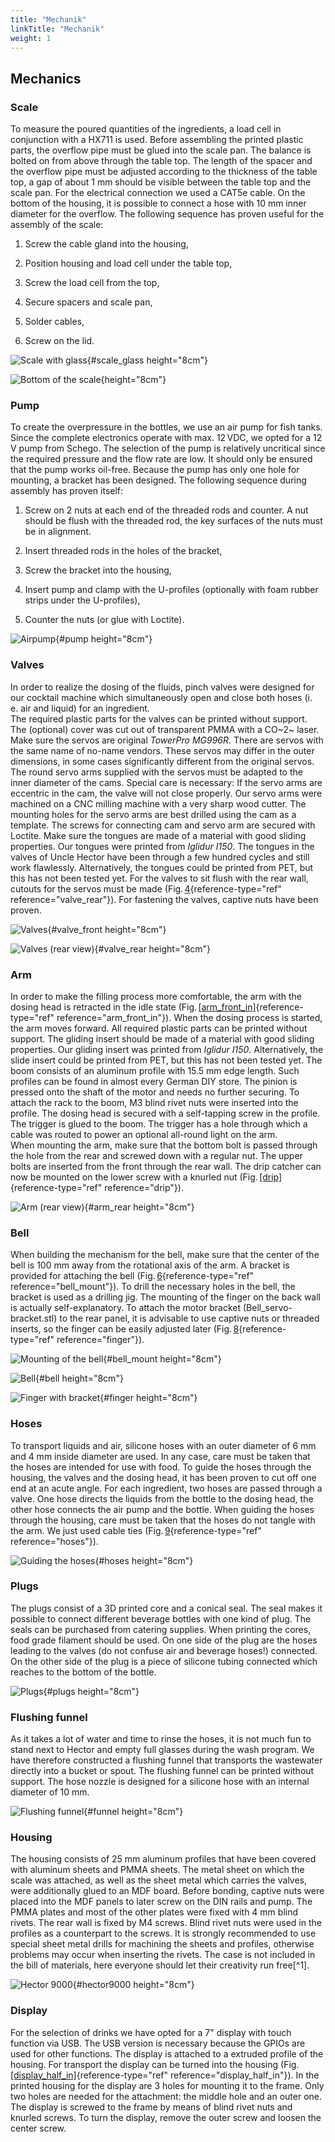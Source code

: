```yaml
---
title: "Mechanik"
linkTitle: "Mechanik"
weight: 1
---
```

## Mechanics

### Scale

To measure the poured quantities of the ingredients, a load cell in
conjunction with a HX711 is used. Before assembling the printed plastic
parts, the overflow pipe must be glued into the scale pan. The balance
is bolted on from above through the table top. The length of the spacer
and the overflow pipe must be adjusted according to the thickness of the
table top, a gap of about 1 mm should be visible between the table top
and the scale pan. For the electrical connection we used a CAT5e cable.
On the bottom of the housing, it is possible to connect a hose with
10 mm inner diameter for the overflow. The following sequence has proven
useful for the assembly of the scale:

1.  Screw the cable gland into the housing,

2.  Position housing and load cell under the table top,

3.  Screw the load cell from the top,

4.  Secure spacers and scale pan,

5.  Solder cables,

6.  Screw on the lid.

![Scale with glass](/images/scale_glass.JPG){#scale_glass height="8cm"}

![Bottom of the scale](/images/scale_bottom.JPG){height="8cm"}

### Pump

To create the overpressure in the bottles, we use an air pump for fish
tanks. Since the complete electronics operate with max. 12 VDC, we opted
for a 12 V pump from Schego. The selection of the pump is relatively
uncritical since the required pressure and the flow rate are low. It
should only be ensured that the pump works oil-free. Because the pump
has only one hole for mounting, a bracket has been designed. The
following sequence during assembly has proven itself:

1.  Screw on 2 nuts at each end of the threaded rods and counter. A nut
    should be flush with the threaded rod, the key surfaces of the nuts
    must be in alignment.

2.  Insert threaded rods in the holes of the bracket,

3.  Screw the bracket into the housing,

4.  Insert pump and clamp with the U-profiles (optionally with foam
    rubber strips under the U-profiles),

5.  Counter the nuts (or glue with Loctite).

![Airpump](/images/pump.JPG){#pump height="8cm"}

### Valves

In order to realize the dosing of the fluids, pinch valves were designed
for our cocktail machine which simultaneously open and close both hoses
(i. e. air and liquid) for an ingredient.\
The required plastic parts for the valves can be printed without
support. The (optional) cover was cut out of transparent PMMA with a
CO~2~ laser. Make sure the servos are original *TowerPro MG996R*. There
are servos with the same name of no-name vendors. These servos may
differ in the outer dimensions, in some cases significantly different
from the original servos. The round servo arms supplied with the servos
must be adapted to the inner diameter of the cams. Special care is
necessary: If the servo arms are eccentric in the cam, the valve will
not close properly. Our servo arms were machined on a CNC milling
machine with a very sharp wood cutter. The mounting holes for the servo
arms are best drilled using the cam as a template. The screws for
connecting cam and servo arm are secured with Loctite. Make sure the
tongues are made of a material with good sliding properties. Our tongues
were printed from *Iglidur I150*. The tongues in the valves of Uncle
Hector have been through a few hundred cycles and still work flawlessly.
Alternatively, the tongues could be printed from PET, but this has not
been tested yet. For the valves to sit flush with the rear wall, cutouts
for the servos must be made (Fig. [4](#valve_rear){reference-type="ref"
reference="valve_rear"}). For fastening the valves, captive nuts have
been proven.

![Valves](/images/valve_front.JPG){#valve_front height="8cm"}

![Valves (rear view)](/images/valve_rear.JPG){#valve_rear height="8cm"}

### Arm

In order to make the filling process more comfortable, the arm with the
dosing head is retracted in the idle state
(Fig. [\[arm_front_in\]](#arm_front_in){reference-type="ref"
reference="arm_front_in"}). When the dosing process is started, the arm
moves forward. All required plastic parts can be printed without
support. The gliding insert should be made of a material with good
sliding properties. Our gliding insert was printed from *Iglidur I150*.
Alternatively, the slide insert could be printed from PET, but this has
not been tested yet. The boom consists of an aluminum profile with
15.5 mm edge length. Such profiles can be found in almost every German
DIY store. The pinion is pressed onto the shaft of the motor and needs
no further securing. To attach the rack to the boom, M3 blind rivet nuts
were inserted into the profile. The dosing head is secured with a
self-tapping screw in the profile. The trigger is glued to the boom. The
trigger has a hole through which a cable was routed to power an optional
all-round light on the arm.\
When mounting the arm, make sure that the bottom bolt is passed through
the hole from the rear and screwed down with a regular nut. The upper
bolts are inserted from the front through the rear wall. The drip
catcher can now be mounted on the lower screw with a knurled nut
(Fig. [\[drip\]](#drip){reference-type="ref" reference="drip"}).

![Arm (rear view)](/images/arm_rear.jpg){#arm_rear height="8cm"}

### Bell

When building the mechanism for the bell, make sure that the center of
the bell is 100 mm away from the rotational axis of the arm. A bracket
is provided for attaching the bell
(Fig. [6](#bell_mount){reference-type="ref" reference="bell_mount"}). To
drill the necessary holes in the bell, the bracket is used as a drilling
jig. The mounting of the finger on the back wall is actually
self-explanatory. To attach the motor bracket (Bell_servo-bracket.stl)
to the rear panel, it is advisable to use captive nuts or threaded
inserts, so the finger can be easily adjusted later
(Fig. [8](#finger){reference-type="ref" reference="finger"}).

![Mounting of the bell](/images/bell_mount.JPG){#bell_mount height="8cm"}

![Bell](/images/bell.jpg){#bell height="8cm"}

![Finger with bracket](/images/finger.JPG){#finger height="8cm"}

### Hoses

To transport liquids and air, silicone hoses with an outer diameter of
6 mm and 4 mm inside diameter are used. In any case, care must be taken
that the hoses are intended for use with food. To guide the hoses
through the housing, the valves and the dosing head, it has been proven
to cut off one end at an acute angle. For each ingredient, two hoses are
passed through a valve. One hose directs the liquids from the bottle to
the dosing head, the other hose connects the air pump and the bottle.
When guiding the hoses through the housing, care must be taken that the
hoses do not tangle with the arm. We just used cable ties
(Fig. [9](#hoses){reference-type="ref" reference="hoses"}).

![Guiding the hoses](/images/hoses.JPG){#hoses height="8cm"}

### Plugs

The plugs consist of a 3D printed core and a conical seal. The seal
makes it possible to connect different beverage bottles with one kind of
plug. The seals can be purchased from catering supplies. When printing
the cores, food grade filament should be used. On one side of the plug
are the hoses leading to the valves (do not confuse air and beverage
hoses!) connected. On the other side of the plug is a piece of silicone
tubing connected which reaches to the bottom of the bottle.

![Plugs](/images/plugs.JPG){#plugs height="8cm"}

### Flushing funnel

As it takes a lot of water and time to rinse the hoses, it is not much
fun to stand next to Hector and empty full glasses during the wash
program. We have therefore constructed a flushing funnel that transports
the wastewater directly into a bucket or spout. The flushing funnel can
be printed without support. The hose nozzle is designed for a silicone
hose with an internal diameter of 10 mm.

![Flushing funnel](/images/funnel.JPG){#funnel height="8cm"}

### Housing

The housing consists of 25 mm aluminum profiles that have been covered
with aluminum sheets and PMMA sheets. The metal sheet on which the scale
was attached, as well as the sheet metal which carries the valves, were
additionally glued to an MDF board. Before bonding, captive nuts were
placed into the MDF panels to later screw on the DIN rails and pump. The
PMMA plates and most of the other plates were fixed with 4 mm blind
rivets. The rear wall is fixed by M4 screws. Blind rivet nuts were used
in the profiles as a counterpart to the screws. It is strongly
recommended to use special sheet metal drills for machining the sheets
and profiles, otherwise problems may occur when inserting the rivets.
The case is not included in the bill of materials, here everyone should
let their creativity run free[^1].

![Hector 9000](/images/hector9000.JPG){#hector9000 height="8cm"}

### Display

For the selection of drinks we have opted for a 7" display with touch
function via USB. The USB version is necessary because the GPIOs are
used for other functions. The display is attached to a extruded profile
of the housing. For transport the display can be turned into the housing
(Fig. [\[display_half_in\]](#display_half_in){reference-type="ref"
reference="display_half_in"}). In the printed housing for the display
are 3 holes for mounting it to the frame. Only two holes are needed for
the attachment: the middle hole and an outer one. The display is screwed
to the frame by means of blind rivet nuts and knurled screws. To turn
the display, remove the outer screw and loosen the center screw.
